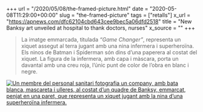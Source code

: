 +++
url = "/2020/05/08/the-framed-picture.html"
date = "2020-05-08T11:29:00+00:00"
slug = "the-framed-picture"
tags = ["retalls"]
x_url = "https://apnews.com/dfc62104cbd643cee9bec5a06dfd2518"
title = "New Banksy art unveiled at hospital to thank doctors, nurses"
x_source = ""
+++


> La imatge emmarcada, titulada *“Game Changer”*, representa un xiquet assegut al terra jugant amb una nina infermera i superheroïna. Els ninos de Batman i Spiderman són dins d’una paperera al costat del xiquet. La figura de la infermera, amb capa i màscara, porta un davantal amb una creu roja, l’únic punt de color de l’obra en blanc i negre.

<a class="image" href="https://apnews.com/dfc62104cbd643cee9bec5a06dfd2518"><img alt="Un membre del personal sanitari fotografia un company, amb bata blanca, mascareta i ulleres, al costat d’un quadre de Banksy, emmarcat, penjat en una paret, que representa un xiquet jugant amb la nina d’una superheroïna infermera." src="https://storage.googleapis.com/afs-prod/media/632d55c60598432f8b15702838c3c7ad/800.jpeg"></a>
